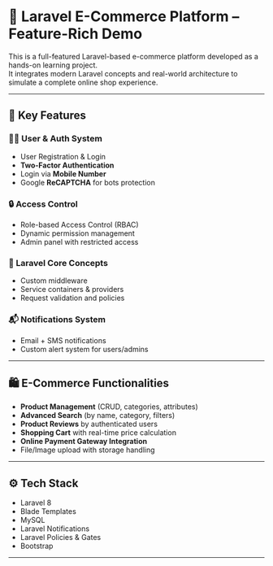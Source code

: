 # 🛒 Laravel E-Commerce Platform – Feature-Rich Demo

This is a full-featured Laravel-based e-commerce platform developed as a hands-on learning project.  
It integrates modern Laravel concepts and real-world architecture to simulate a complete online shop experience.

---

## 🚀 Key Features

### 🧑‍💻 User & Auth System
- User Registration & Login
- **Two-Factor Authentication**
- Login via **Mobile Number**
- Google **ReCAPTCHA** for bots protection

### 🔒 Access Control
- Role-based Access Control (RBAC)
- Dynamic permission management
- Admin panel with restricted access

### 🧠 Laravel Core Concepts
- Custom middleware
- Service containers & providers
- Request validation and policies

### 📬 Notifications System
- Email + SMS notifications
- Custom alert system for users/admins

---

## 🛍️ E-Commerce Functionalities

- **Product Management** (CRUD, categories, attributes)
- **Advanced Search** (by name, category, filters)
- **Product Reviews** by authenticated users
- **Shopping Cart** with real-time price calculation
- **Online Payment Gateway Integration**
- File/Image upload with storage handling

---

## ⚙️ Tech Stack

- Laravel 8 
- Blade Templates
- MySQL 
- Laravel Notifications
- Laravel Policies & Gates
- Bootstrap

---



